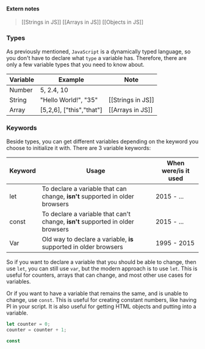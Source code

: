 
#### Extern notes
> [[Strings in JS]]
> [[Arrays in JS]]
> [[Objects in JS]]


### Types
As previously mentioned, `JavaScript` is a dynamically typed language, so you don't have to declare what `type` a variable has. Therefore, there are only a few variable types that you need to know about.


| Variable | Example                  | Note              |
| -------- | ------------------------ | ----------------- |
| Number   | 5, 2.4, 10               |                   | 
| String   | "Hello World!", "35"     | [[Strings in JS]] |
| Array    | [5,2,6], ["this","that"] | [[Arrays in JS]]  |

### Keywords

Beside types, you can get different variables depending on the keyword you choose to initialize it with.
There are 3 variable keywords:

| Keyword | Usage                                                                          | When were/is it used |
| ------- | ------------------------------------------------------------------------------ | -------------------- |
| let     | To declare a variable that can change, **isn't** supported in older browsers   | 2015 - ...           |
| const   | To declare a variable that can't change, **isn't** supported in older browsers | 2015 - ...           |
| Var     | Old way to declare a variable, **is** supported in older browsers              | 1995 - 2015          |


So if you want to declare a variable that you should be able to change, then use `let`, you can still use `var`, but the modern approach is to use `let`. This is useful for counters, arrays that can change, and most other use cases for variables.

Or if you want to have a variable that remains the same, and is unable to change, use `const`. This is useful for creating constant numbers, like having PI in your script. It is also useful for getting HTML objects and putting into a variable.

```js
let counter = 0;
counter = counter + 1;

const 

```